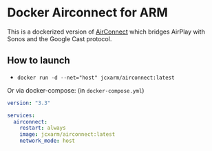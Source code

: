 # Docker Airconnect for ARM

This is a dockerized version of [AirConnect](https://github.com/philippe44/AirConnect) which bridges AirPlay with Sonos and the Google Cast protocol.

## How to launch

- `docker run -d --net="host" jcxarm/airconnect:latest`


Or via docker-compose: (in `docker-compose.yml`)

```yml
version: "3.3"

services:
  airconnect:
    restart: always
    image: jcxarm/airconnect:latest
    network_mode: host
```
